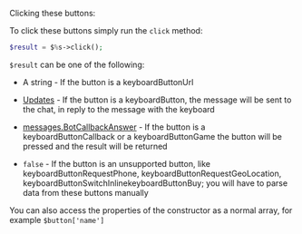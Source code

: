 Clicking these buttons:

To click these buttons simply run the `click` method:  

```php
$result = $%s->click();
```

`$result` can be one of the following:


* A string - If the button is a keyboardButtonUrl

* [Updates](Updates.html) - If the button is a keyboardButton, the message will be sent to the chat, in reply to the message with the keyboard

* [messages.BotCallbackAnswer](messages.BotCallbackAnswer.html) - If the button is a keyboardButtonCallback or a keyboardButtonGame the button will be pressed and the result will be returned

* `false` - If the button is an unsupported button, like keyboardButtonRequestPhone, keyboardButtonRequestGeoLocation, keyboardButtonSwitchInlinekeyboardButtonBuy; you will have to parse data from these buttons manually


You can also access the properties of the constructor as a normal array, for example `$button['name']`

